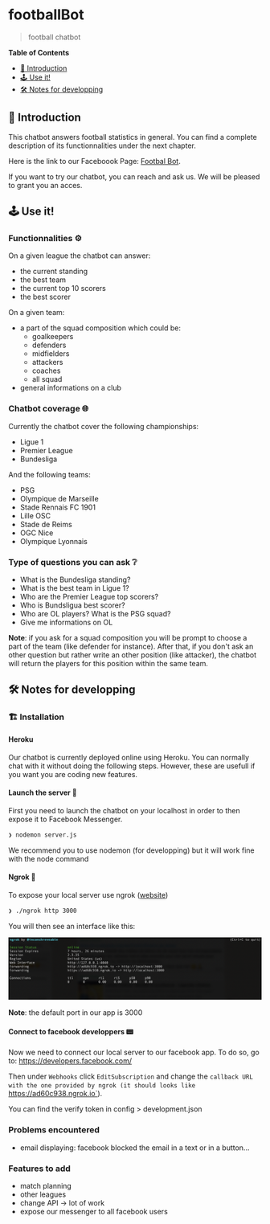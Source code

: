 # footballBot
> football chatbot



**Table of Contents**
- [📖 Introduction](#--introduction)
- [🕹 Use it!](#-use)
- [🛠 Notes for developping](#-notes)




## 📖  Introduction

This chatbot answers football statistics in general. You can find a complete description of its functionnalities under the next chapter.

Here is the link to our Faceboook Page: [Footbal Bot](https://www.facebook.com/Football-Bot-110345200596257).

If you want to try our chatbot, you can reach and ask us. We will be pleased to grant you an acces.

## 🕹  Use it!


### Functionnalities ⚙️

On a given league the chatbot can answer:
- the current standing
- the best team
- the current top 10 scorers
- the best scorer

On a given team:
- a part of the squad composition which could be:
    - goalkeepers
    - defenders
    - midfielders
    - attackers
    - coaches
    - all squad
- general informations on a club


### Chatbot coverage 🌐

Currently the chatbot cover the following championships:
- Ligue 1
- Premier League
- Bundesliga

And the following teams:
- PSG
- Olympique de Marseille
- Stade Rennais FC 1901
- Lille OSC
- Stade de Reims
- OGC Nice
- Olympique Lyonnais

### Type of questions you can ask ❔

- What is the Bundesliga standing?
- What is the best team in Ligue 1?
- Who are the Premier League top scorers?
- Who is Bundsligua best scorer?
- Who are OL players? What is the PSG squad? 
- Give me informations on OL

**Note**: if you ask for a squad composition you will be prompt to choose a part of the team (like defender for instance). After that, if you don't ask an other question but rather write an other position (like attacker), the chatbot will return the players for this position within the same team.  



## 🛠 Notes for developping

### 🏗  Installation 

#### Heroku 

Our chatbot is currently deployed online using Heroku. You can normally chat with it without doing the following steps.
However, these are usefull if you want you are coding new features.

#### Launch the server 🔌

First you need to launch the chatbot on your localhost in order to then expose it to Facebook Messenger.

```sh
❯ nodemon server.js
```

We recommend you to use nodemon (for developping) but it will work fine with the node command


#### Ngrok 📡

To expose your local server use ngrok ([website](https://ngrok.com/)) 
```sh
❯ ./ngrok http 3000
```
You will then see an interface like this:

![ngrok](./img/ngrok.png)

**Note**: the default port in our app is 3000 


#### Connect to facebook developpers 📟


Now we need to connect our local server to our facebook app.
To do so, go to: https://developers.facebook.com/

Then under `Webhooks` click `EditSubscription` and change the `callback URL with the one provided by ngrok (it should looks like `https://ad60c938.ngrok.io`).

You can find the verify token in config > development.json


### Problems encountered

- email displaying: facebook blocked the email in a text or in a button...


### Features to add

- match planning
- other leagues
- change API -> lot of work
- expose our messenger to all facebook users






